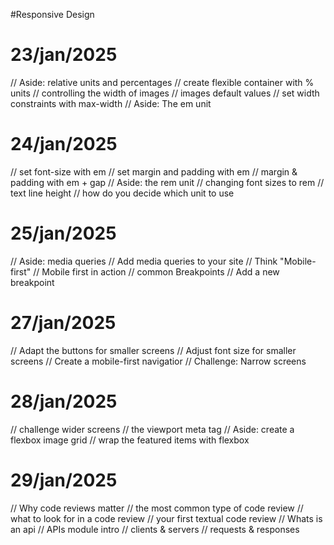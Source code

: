 #Responsive Design

# 23/jan/2025
// Aside: relative units and percentages
// create flexible container with % units
// controlling the width of images
// images default values
// set width constraints with max-width
// Aside: The em unit

# 24/jan/2025
// set font-size with em
// set margin and padding with em
// margin & padding with em + gap
// Aside: the rem unit
// changing font sizes to rem
// text line height 
// how do you decide which unit to use

# 25/jan/2025
// Aside: media queries
// Add media queries to your site
// Think "Mobile-first"
// Mobile first in action
// common Breakpoints
// Add a new breakpoint

# 27/jan/2025
// Adapt the buttons for smaller screens
// Adjust font size for smaller screens
// Create a mobile-first navigatior
// Challenge: Narrow screens

# 28/jan/2025
// challenge wider screens 
// the viewport meta tag
// Aside: create a flexbox image grid
// wrap the featured items with flexbox

# 29/jan/2025
// Why code reviews matter
// the most common type of code review
// what to look for in a code review
// your first textual code review
// Whats is an api
// APIs module intro
// clients & servers
// requests & responses
